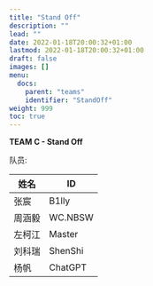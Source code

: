 ```yaml
---
title: "Stand Off"
description: ""
lead: ""
date: 2022-01-18T20:00:32+01:00
lastmod: 2022-01-18T20:00:32+01:00
draft: false
images: []
menu:
  docs:
    parent: "teams"
    identifier: "StandOff"
weight: 999
toc: true
---
```


**TEAM C - Stand Off**

队员:

| 姓名 | ID |
| ---- | ---- |
| 张宸 | B1lly |
| 周涵毅 | WC.NBSW |
| 左柯江 | Master |
| 刘科瑞 | ShenShi |
| 杨帆 | ChatGPT |

